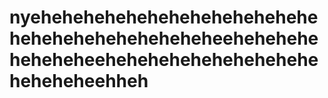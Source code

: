 # nyeheheheheheheheheheheheheheheheheheheheheheheheeheheheheheheheheeheheheheheheheheheheheheheheehheh